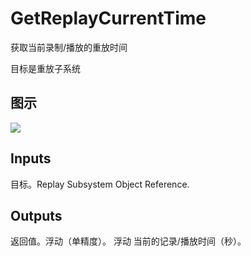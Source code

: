 # GetReplayCurrentTime

获取当前录制/播放的重放时间

目标是重放子系统

## 图示

![]($-20221218-20403816.png)

## Inputs

目标。Replay Subsystem Object Reference.  

## Outputs

返回值。浮动（单精度）。 浮动 当前的记录/播放时间（秒）。
